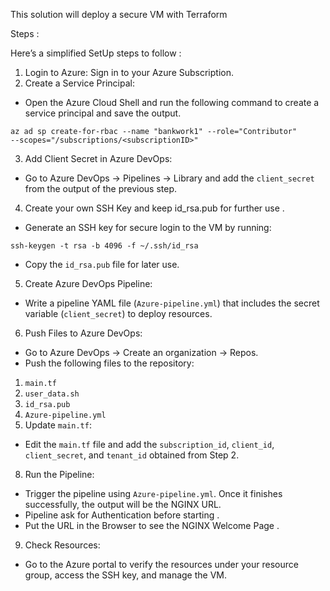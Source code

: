 This solution will deploy a secure VM with Terraform 

Steps : 

Here’s a simplified SetUp steps to follow :
1. Login to Azure: Sign in to your Azure Subscription.
2. Create a Service Principal:
- Open the Azure Cloud Shell and run the following command to create a service
principal and save the output.
```
az ad sp create-for-rbac --name "bankwork1" --role="Contributor"
--scopes="/subscriptions/<subscriptionID>"
```
3. Add Client Secret in Azure DevOps:
- Go to Azure DevOps → Pipelines → Library and add the `client_secret` from the
output of the previous step.
4. Create your own SSH Key and keep id_rsa.pub for further use .
- Generate an SSH key for secure login to the VM by running:
```
ssh-keygen -t rsa -b 4096 -f ~/.ssh/id_rsa
```
- Copy the `id_rsa.pub` file for later use.
5. Create Azure DevOps Pipeline:
- Write a pipeline YAML file (`Azure-pipeline.yml`) that includes the secret variable
(`client_secret`) to deploy resources.
6. Push Files to Azure DevOps:
- Go to Azure DevOps → Create an organization → Repos.
- Push the following files to the repository:
1. `main.tf`
2. `user_data.sh`
3. `id_rsa.pub`
4. `Azure-pipeline.yml`
7. Update `main.tf`:
- Edit the `main.tf` file and add the `subscription_id`, `client_id`, `client_secret`, and
`tenant_id` obtained from Step 2.
8. Run the Pipeline:
- Trigger the pipeline using `Azure-pipeline.yml`. Once it finishes successfully, the
output will be the NGINX URL.
- Pipeline ask for Authentication before starting .
- Put the URL in the Browser to see the NGINX Welcome Page .
9. Check Resources:
- Go to the Azure portal to verify the resources under your resource group, access the
SSH key, and manage the VM.
